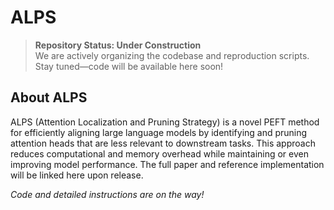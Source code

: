 # ALPS

> **Repository Status: Under Construction**  
> We are actively organizing the codebase and reproduction scripts. Stay tuned—code will be available here soon!

## About ALPS
ALPS (Attention Localization and Pruning Strategy) is a novel PEFT method for efficiently aligning large language models by identifying and pruning attention heads that are less relevant to downstream tasks. This approach reduces computational and memory overhead while maintaining or even improving model performance. The full paper and reference implementation will be linked here upon release.

_Code and detailed instructions are on the way!_  
